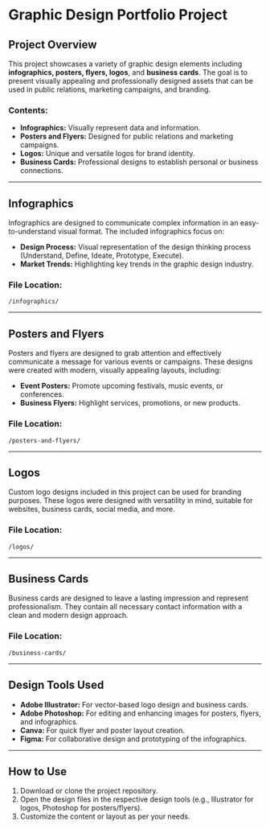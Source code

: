 

# **Graphic Design Portfolio Project**

## **Project Overview**
This project showcases a variety of graphic design elements including **infographics, posters, flyers, logos**, and **business cards**. The goal is to present visually appealing and professionally designed assets that can be used in public relations, marketing campaigns, and branding.

### **Contents:**
- **Infographics:** Visually represent data and information.
- **Posters and Flyers:** Designed for public relations and marketing campaigns.
- **Logos:** Unique and versatile logos for brand identity.
- **Business Cards:** Professional designs to establish personal or business connections.

---

## **Infographics**
Infographics are designed to communicate complex information in an easy-to-understand visual format. The included infographics focus on:
- **Design Process:** Visual representation of the design thinking process (Understand, Define, Ideate, Prototype, Execute).
- **Market Trends:** Highlighting key trends in the graphic design industry.

### **File Location:**
`/infographics/`

---

## **Posters and Flyers**
Posters and flyers are designed to grab attention and effectively communicate a message for various events or campaigns. These designs were created with modern, visually appealing layouts, including:
- **Event Posters:** Promote upcoming festivals, music events, or conferences.
- **Business Flyers:** Highlight services, promotions, or new products.

### **File Location:**
`/posters-and-flyers/`

---

## **Logos**
Custom logo designs included in this project can be used for branding purposes. These logos were designed with versatility in mind, suitable for websites, business cards, social media, and more.

### **File Location:**
`/logos/`

---

## **Business Cards**
Business cards are designed to leave a lasting impression and represent professionalism. They contain all necessary contact information with a clean and modern design approach.

### **File Location:**
`/business-cards/`

---

## **Design Tools Used**
- **Adobe Illustrator:** For vector-based logo design and business cards.
- **Adobe Photoshop:** For editing and enhancing images for posters, flyers, and infographics.
- **Canva:** For quick flyer and poster layout creation.
- **Figma:** For collaborative design and prototyping of the infographics.

---

## **How to Use**
1. Download or clone the project repository.
2. Open the design files in the respective design tools (e.g., Illustrator for logos, Photoshop for posters/flyers).
3. Customize the content or layout as per your needs.

